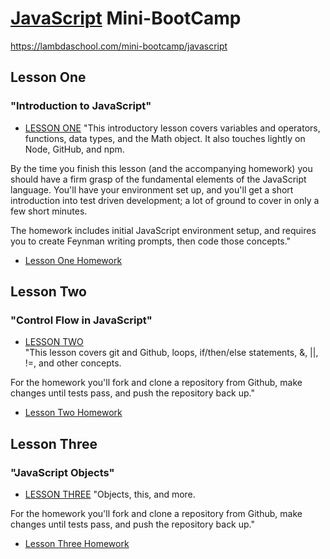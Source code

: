 # [JavaScript](https://www.javascript.com) Mini-BootCamp

https://lambdaschool.com/mini-bootcamp/javascript

## Lesson One
### "Introduction to JavaScript"
- [LESSON ONE](https://youtu.be/fjjebMXE-P8)
"This introductory lesson covers variables and operators, functions, data types, and the Math object. It also touches lightly on Node, GitHub, and npm.  

By the time you finish this lesson (and the accompanying homework) you should have a firm grasp of the fundamental elements of the JavaScript language. You'll have your environment set up, and you'll get a short introduction into test driven development; a lot of ground to cover in only a few short minutes.

The homework includes initial JavaScript environment setup, and requires you to create Feynman writing prompts, then code those concepts."  

- [Lesson One Homework](https://github.com/SunJieMing/js-minicamp-homework-1)

## Lesson Two
### "Control Flow in JavaScript"
- [LESSON TWO](https://youtu.be/4LNf5qcQWHQ)  
"This lesson covers git and Github, loops, if/then/else statements, &, ||, !=, and other concepts.

For the homework you'll fork and clone a repository from Github, make changes until tests pass, and push the repository back up."  
- [Lesson Two Homework](https://github.com/SunJieMing/js-minicamp-homework-2)  
## Lesson Three
### "JavaScript Objects"
- [LESSON THREE](https://youtu.be/Dc6YcYsT3UM)
"Objects, this, and more.

For the homework you'll fork and clone a repository from Github, make changes until tests pass, and push the repository back up."  
- [Lesson Three Homework](https://github.com/SunJieMing/js-minicamp-homework-3)  
